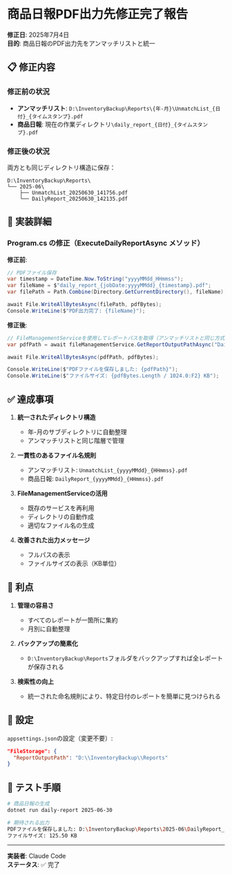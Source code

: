# 商品日報PDF出力先修正完了報告

**修正日**: 2025年7月4日  
**目的**: 商品日報のPDF出力先をアンマッチリストと統一

## 📋 修正内容

### 修正前の状況
- **アンマッチリスト**: `D:\InventoryBackup\Reports\{年-月}\UnmatchList_{日付}_{タイムスタンプ}.pdf`
- **商品日報**: 現在の作業ディレクトリ`\daily_report_{日付}_{タイムスタンプ}.pdf`

### 修正後の状況
両方とも同じディレクトリ構造に保存：
```
D:\InventoryBackup\Reports\
└── 2025-06\
    ├── UnmatchList_20250630_141756.pdf
    └── DailyReport_20250630_142135.pdf
```

## 🔧 実装詳細

### Program.cs の修正（ExecuteDailyReportAsync メソッド）

**修正前**:
```csharp
// PDFファイル保存
var timestamp = DateTime.Now.ToString("yyyyMMdd_HHmmss");
var fileName = $"daily_report_{jobDate:yyyyMMdd}_{timestamp}.pdf";
var filePath = Path.Combine(Directory.GetCurrentDirectory(), fileName);

await File.WriteAllBytesAsync(filePath, pdfBytes);
Console.WriteLine($"PDF出力完了: {fileName}");
```

**修正後**:
```csharp
// FileManagementServiceを使用してレポートパスを取得（アンマッチリストと同じ方式）
var pdfPath = await fileManagementService.GetReportOutputPathAsync("DailyReport", jobDate, "pdf");

await File.WriteAllBytesAsync(pdfPath, pdfBytes);

Console.WriteLine($"PDFファイルを保存しました: {pdfPath}");
Console.WriteLine($"ファイルサイズ: {pdfBytes.Length / 1024.0:F2} KB");
```

## ✅ 達成事項

1. **統一されたディレクトリ構造**
   - 年-月のサブディレクトリに自動整理
   - アンマッチリストと同じ階層で管理

2. **一貫性のあるファイル名規則**
   - アンマッチリスト: `UnmatchList_{yyyyMMdd}_{HHmmss}.pdf`
   - 商品日報: `DailyReport_{yyyyMMdd}_{HHmmss}.pdf`

3. **FileManagementServiceの活用**
   - 既存のサービスを再利用
   - ディレクトリの自動作成
   - 適切なファイル名の生成

4. **改善された出力メッセージ**
   - フルパスの表示
   - ファイルサイズの表示（KB単位）

## 🎯 利点

1. **管理の容易さ**
   - すべてのレポートが一箇所に集約
   - 月別に自動整理

2. **バックアップの簡素化**
   - `D:\InventoryBackup\Reports`フォルダをバックアップすれば全レポートが保存される

3. **検索性の向上**
   - 統一された命名規則により、特定日付のレポートを簡単に見つけられる

## 📝 設定

`appsettings.json`の設定（変更不要）:
```json
"FileStorage": {
  "ReportOutputPath": "D:\\InventoryBackup\\Reports"
}
```

## 🚀 テスト手順

```bash
# 商品日報の生成
dotnet run daily-report 2025-06-30

# 期待される出力
PDFファイルを保存しました: D:\InventoryBackup\Reports\2025-06\DailyReport_20250630_hhmmss.pdf
ファイルサイズ: 125.50 KB
```

---

**実装者**: Claude Code  
**ステータス**: ✅ 完了